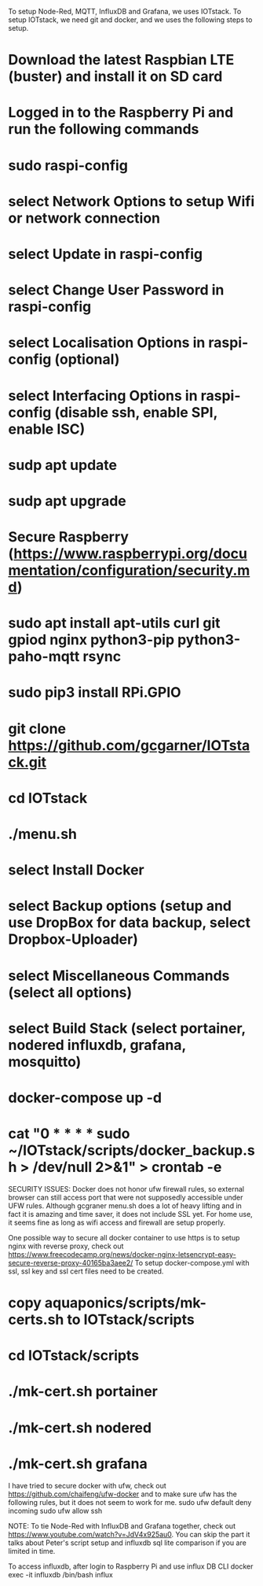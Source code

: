 To setup Node-Red, MQTT, InfluxDB and Grafana, we uses IOTstack.
To setup IOTstack, we need git and docker, and we uses the
following steps to setup.

# Download the latest Raspbian LTE (buster) and install it on SD card
# Logged in to the Raspberry Pi and run the following commands
# sudo raspi-config
# select Network Options to setup Wifi or network connection
# select Update in raspi-config
# select Change User Password in raspi-config
# select Localisation Options in raspi-config (optional)
# select Interfacing Options in raspi-config (disable ssh, enable SPI, enable ISC)
# sudp apt update
# sudp apt upgrade
# Secure Raspberry (https://www.raspberrypi.org/documentation/configuration/security.md)
# sudo apt install apt-utils curl git gpiod nginx python3-pip python3-paho-mqtt rsync 
# sudo pip3 install RPi.GPIO
# git clone https://github.com/gcgarner/IOTstack.git
# cd IOTstack
# ./menu.sh
#   select Install Docker 
#   select Backup options (setup and use DropBox for data backup, select Dropbox-Uploader)
#   select Miscellaneous Commands (select all options)
#   select Build Stack (select portainer, nodered influxdb, grafana, mosquitto)
# docker-compose up -d
# cat "0 * * * * sudo ~/IOTstack/scripts/docker_backup.sh > /dev/null 2>&1" > crontab -e

SECURITY ISSUES:
Docker does not honor ufw firewall rules, so external browser can still access port that were
not supposedly accessible under UFW rules. Although gcgraner menu.sh does a lot of heavy lifting
and in fact it is amazing and time saver, it does not include SSL yet. For home use, it seems fine
as long as wifi access and firewall are setup properly.

One possible way to secure all docker container to use https is to setup nginx with reverse proxy,
check out https://www.freecodecamp.org/news/docker-nginx-letsencrypt-easy-secure-reverse-proxy-40165ba3aee2/
To setup docker-compose.yml with ssl, ssl key and ssl cert files need to be created.

# copy aquaponics/scripts/mk-certs.sh to IOTstack/scripts
# cd IOTstack/scripts
# ./mk-cert.sh portainer
# ./mk-cert.sh nodered
# ./mk-cert.sh grafana

I have tried to secure docker with ufw, check out https://github.com/chaifeng/ufw-docker
and to make sure ufw has the following rules, but it does not seem to work for me.
sudo ufw default deny incoming
sudo ufw allow ssh

NOTE:
To tie Node-Red with InfluxDB and Grafana together, check out https://www.youtube.com/watch?v=JdV4x925au0.
You can skip the part it talks about Peter's script setup and influxdb sql lite comparison if you are limited
in time.

To access influxdb, after login to Raspberry Pi and use influx DB CLI
docker exec -it influxdb /bin/bash
influx
